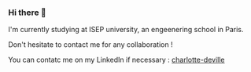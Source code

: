 ### Hi there 👋

I'm currently studying at ISEP university, an engeenering school in Paris.  

Don't hesitate to contact me for any collaboration !

You can contatc me on my LinkedIn if necessary : [charlotte-deville](https://www.linkedin.com/in/charlotte-deville/)


